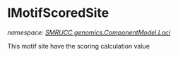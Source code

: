 ﻿# IMotifScoredSite
_namespace: [SMRUCC.genomics.ComponentModel.Loci](./index.md)_

This motif site have the scoring calculation value





